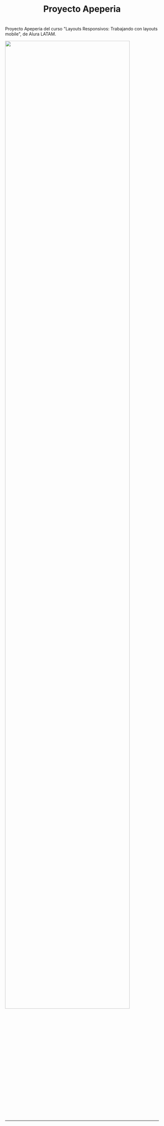 # <h1 align="center">Proyecto Apeperia<h1>

Proyecto Apeperia del curso "Layouts Responsivos: Trabajando con layouts mobile", de Alura LATAM.
<p><a href= ">Modelo Figma</a></p>
<hr>
<h3>Apactación a diferentes dispositivos</h3>
<p align="center"><img src="https://user-images.githubusercontent.com/119550417/218953708-982d0c87-67ee-4289-8c13-bba03ae5d790.png" width="90%"></p>
<hr>
